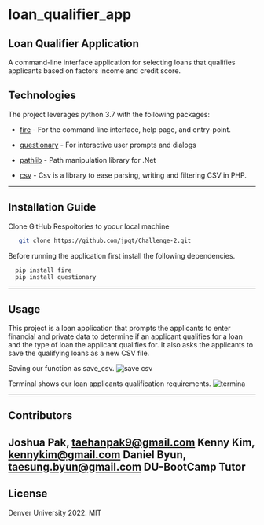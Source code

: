 # loan_qualifier_app


## Loan Qualifier Application


A command-line interface application for selecting loans that qualifies applicants based on factors income and credit score.


## Technologies

The project leverages python 3.7 with the following packages:

* [fire](https://github.com/google/python-fire) - For the command line interface, help page, and entry-point.

* [questionary](https://github.com/tmbo/questionary) - For interactive user prompts and dialogs

* [pathlib](https://github.com/nemec/pathlib) - Path manipulation library for .Net

* [csv](https://github.com/thephpleague/csv) - Csv is a library to ease parsing, writing and filtering CSV in PHP.
---

## Installation Guide

Clone GitHub Respoitories to yoour local machine

```sh
   git clone https://github.com/jpqt/Challenge-2.git
 ```

Before running the application first install the following dependencies.

```python
  pip install fire
  pip install questionary
```

---

## Usage


This project is a loan application that prompts the applicants to enter financial and private data to determine if an applicant qualifies for a loan and the type of loan the applicant qualifies for. It also asks the applicants to save the qualifying loans as a new CSV file.

Saving our function as save_csv.
![save csv](save_csv.png)

Terminal shows our loan applicants qualification requirements.
![termina](terminal.png)



---

## Contributors


Joshua Pak, taehanpak9@gmail.com
Kenny Kim, kennykim@gmail.com
Daniel Byun, taesung.byun@gmail.com
DU-BootCamp Tutor
---

## License

Denver University 2022.
MIT